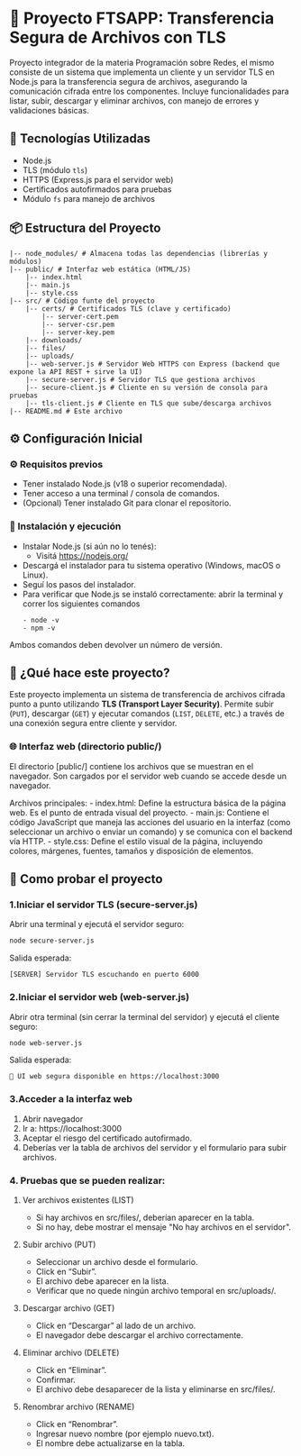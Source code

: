 # 📁 Proyecto FTSAPP: Transferencia Segura de Archivos con TLS

Proyecto integrador de la materia Programación sobre Redes, el mismo consiste de un sistema que implementa un cliente y un servidor TLS
en Node.js para la transferencia segura de archivos, asegurando la comunicación cifrada entre los componentes. 
Incluye funcionalidades para listar, subir, descargar y eliminar archivos, con manejo de errores y validaciones básicas.
## 🔐 Tecnologías Utilizadas

- Node.js
- TLS (módulo `tls`)
- HTTPS (Express.js para el servidor web)
- Certificados autofirmados para pruebas
- Módulo `fs` para manejo de archivos

## 📦 Estructura del Proyecto
    |-- node_modules/ # Almacena todas las dependencias (librerías y módulos)
    |-- public/ # Interfaz web estática (HTML/JS)
        |-- index.html
        |-- main.js
        |-- style.css
    |-- src/ # Código funte del proyecto
        |-- certs/ # Certificados TLS (clave y certificado)
            |-- server-cert.pem
            |-- server-csr.pem
            |-- server-key.pem
        |-- downloads/
        |-- files/
        |-- uploads/
        |-- web-server.js # Servidor Web HTTPS con Express (backend que expone la API REST + sirve la UI)
        |-- secure-server.js # Servidor TLS que gestiona archivos
        |-- secure-client.js # Cliente en su versión de consola para pruebas 
        |-- tls-client.js # Cliente en TLS que sube/descarga archivos
    |-- README.md # Este archivo


## ⚙️ Configuración Inicial

### ⚙️ Requisitos previos
- Tener instalado Node.js (v18 o superior recomendada).
- Tener acceso a una terminal / consola de comandos.
- (Opcional) Tener instalado Git para clonar el repositorio.

### 🚀 Instalación y ejecución
- Instalar Node.js (si aún no lo tenés):
    - Visitá https://nodejs.org/
- Descargá el instalador para tu sistema operativo (Windows, macOS o Linux).
- Seguí los pasos del instalador.
- Para verificar que Node.js se instaló correctamente: abrir la terminal y correr los siguientes comandos
   ```
   - node -v
   - npm -v
   ```
   
Ambos comandos deben devolver un número de versión.
## 📘 ¿Qué hace este proyecto?

Este proyecto implementa un sistema de transferencia de archivos cifrada punto a punto utilizando **TLS (Transport Layer Security)**. Permite subir (`PUT`), descargar (`GET`) y ejecutar comandos (`LIST`, `DELETE`, etc.) a través de una conexión segura entre cliente y servidor.

### 🌐 Interfaz web (directorio public/)
El directorio [public/] contiene los archivos que se muestran en el navegador. Son cargados por el servidor web cuando se accede desde un navegador.

Archivos principales:
    - index.html: Define la estructura básica de la página web. Es el punto de entrada visual del proyecto.
    - main.js: Contiene el código JavaScript que maneja las acciones del usuario en la interfaz (como seleccionar un archivo o enviar un comando) y se comunica con el backend vía HTTP.
    - style.css: Define el estilo visual de la página, incluyendo colores, márgenes, fuentes, tamaños y disposición de elementos.

##  🧪 Como probar el proyecto

### 1.Iniciar el servidor TLS (secure-server.js)
Abrir una terminal y ejecutá el servidor seguro:
   ```bash
   node secure-server.js
```
Salida esperada:

    [SERVER] Servidor TLS escuchando en puerto 6000
    
### 2.Iniciar el servidor web (web-server.js)
Abrir otra terminal (sin cerrar la terminal del servidor) y ejecutá el cliente seguro:
   ```bash
   node web-server.js
```
Salida esperada:

    🔐 UI web segura disponible en https://localhost:3000

### 3.Acceder a la interfaz web
1. Abrir navegador 
2. Ir a: https://localhost:3000
3. Aceptar el riesgo del certificado autofirmado.
4. Deberías ver la tabla de archivos del servidor y el formulario para subir archivos.

### 4. Pruebas que se pueden realizar:
1. Ver archivos existentes (LIST)
    - Si hay archivos en src/files/, deberían aparecer en la tabla.
    - Si no hay, debe mostrar el mensaje "No hay archivos en el servidor".

2. Subir archivo (PUT)
    - Seleccionar un archivo desde el formulario.
    - Click en “Subir”.
    - El archivo debe aparecer en la lista.
    - Verificar que no quede ningún archivo temporal en src/uploads/.

3. Descargar archivo (GET)
    - Click en “Descargar” al lado de un archivo.
    - El navegador debe descargar el archivo correctamente.

4. Eliminar archivo (DELETE)
    - Click en “Eliminar”.
    - Confirmar.
    - El archivo debe desaparecer de la lista y eliminarse en src/files/.

5. Renombrar archivo (RENAME)
    - Click en “Renombrar”.
    - Ingresar nuevo nombre (por ejemplo nuevo.txt).
    - El nombre debe actualizarse en la tabla.
